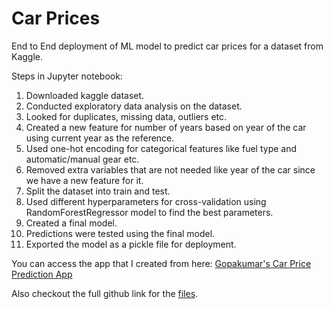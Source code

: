 # Car Prices
End to End deployment of ML model to predict car prices for a dataset from Kaggle.

Steps in Jupyter notebook:
1. Downloaded kaggle dataset.
2. Conducted exploratory data analysis on the dataset.
3. Looked for duplicates, missing data, outliers etc.
4. Created a new feature for number of years based on year of the car using current year as the reference.
5. Used one-hot encoding for categorical features like fuel type and automatic/manual gear etc.
6. Removed extra variables that are not needed like year of the car since we have a new feature for it.
7. Split the dataset into train and test.
8. Used different hyperparameters for cross-validation using RandomForestRegressor model to find the best parameters.
9. Created a final model.
10. Predictions were tested using the final model.
11. Exported the model as a pickle file for deployment.

You can access the app that I created from here:
[Gopakumar's Car Price Prediction App](https://indian-car-price-prediction.herokuapp.com/)

Also checkout the full github link for the [files](https://github.com/gkumarg/carpricepredictions).
